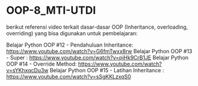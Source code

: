 # OOP-8_MTI-UTDI
berikut referensi video terkait dasar-dasar OOP (Inheritance, overloading, overriding) yang bisa digunakan untuk pembelajaran:

Belajar Python OOP #12 - Pendahuluan Inheritance: https://www.youtube.com/watch?v=G6fmTwxx8rw
Belajar Python OOP #13 - Super : https://www.youtube.com/watch?v=pjHk9CrB1JE
Belajar Python OOP #14 - Override Method: https://www.youtube.com/watch?v=sYKhxqcDu3w
Belajar Python OOP #15 - Latihan Inheritance : https://www.youtube.com/watch?v=sSgKKLzxqS0
